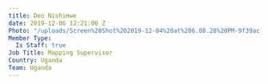```yaml
---
title: Deo Nishimwe
date: 2019-12-06 12:21:00 Z
Photo: "/uploads/Screen%20Shot%202019-12-04%20at%206.08.28%20PM-9f39ac.png"
Member Type:
  Is Staff: true
Job Title: Mapping Supervisor
Country: Uganda
Team: Uganda
---
```


